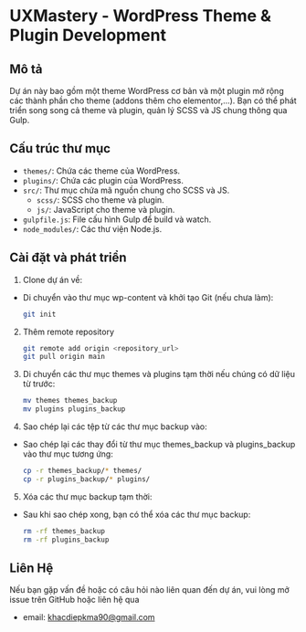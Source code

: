 # UXMastery - WordPress Theme & Plugin Development

## Mô tả
Dự án này bao gồm một theme WordPress cơ bản và một plugin mở rộng các thành phần cho theme (addons thêm cho elementor,...). Bạn có thể phát triển song song cả theme và plugin, quản lý SCSS và JS chung thông qua Gulp.

## Cấu trúc thư mục
- `themes/`: Chứa các theme của WordPress.
- `plugins/`: Chứa các plugin của WordPress.
- `src/`: Thư mục chứa mã nguồn chung cho SCSS và JS.
    - `scss/`: SCSS cho theme và plugin.
    - `js/`: JavaScript cho theme và plugin.
- `gulpfile.js`: File cấu hình Gulp để build và watch.
- `node_modules/`: Các thư viện Node.js.

## Cài đặt và phát triển
1. Clone dự án về:
- Di chuyển vào thư mục wp-content và khởi tạo Git (nếu chưa làm):
    ```bash
    git init
  
2. Thêm remote repository
     ```bash
   git remote add origin <repository_url>
   git pull origin main
   
3. Di chuyển các thư mục themes và plugins tạm thời nếu chúng có dữ liệu từ trước:
    ```bash
    mv themes themes_backup
    mv plugins plugins_backup
   
4. Sao chép lại các tệp từ các thư mục backup vào:
- Sao chép lại các thay đổi từ thư mục themes_backup và plugins_backup vào thư mục tương ứng:
    ```bash
    cp -r themes_backup/* themes/
    cp -r plugins_backup/* plugins/

5. Xóa các thư mục backup tạm thời:
- Sau khi sao chép xong, bạn có thể xóa các thư mục backup:
    ```bash
    rm -rf themes_backup
    rm -rf plugins_backup

## Liên Hệ

Nếu bạn gặp vấn đề hoặc có câu hỏi nào liên quan đến dự án, vui lòng mở issue trên GitHub hoặc liên hệ qua
- email: [khacdiepkma90@gmail.com](mailto:khacdiepkma90@gmail.com)